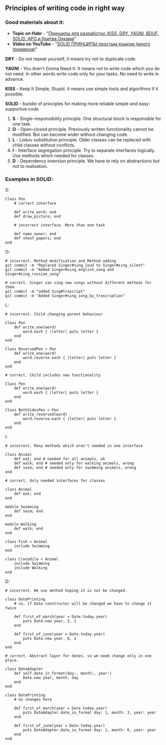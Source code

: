 ## Principles of writing code in right way

### Good materials about it:
* **Topic on Habr** - "[Принципы для разработки: KISS, DRY, YAGNI, BDUF, SOLID, APO и бритва Оккама](https://habr.com/ru/company/itelma/blog/546372/)"
* **Video on YouTube** - "[SOLID ПРИНЦИПЫ простым языком (много примеров)](https://www.youtube.com/watch?v=TxZwqVTaCmA)"

**DRY** - Do not repeat yourself, it means try not to duplicate code.

**YAGNI** - You Aren’t Gonna Need It. It means not to write code which you do not need. In other words
write code only for your tasks. No need to write in advance.

**KISS** - Keep It Simple, Stupid. It means use simple tools and algorithms if it possible.

**SOLID** - bundle of principles for making more reliable simple and easy-supportive code.
1) **S** - Single-responsibility principle. One structural block is responsible for one task.
2) **O** - Open–closed principle. Previously written functionality cannot be modified. But can become wider without changing code.
3) **L** - Liskov substitution principle. Older classes can be replaced with child classes without conflicts.
4) **I** - Interface segregation principle. Try to separate interfaces logically. Use methods which needed for classes.
5) **D** - Dependency inversion principle. We have to rely on abstractions but not to realisation.

### Examples in SOLID:

S:

    Class Pen
        # correct interface

        def write_word; end
        def draw_picture; end

        # incorrect interface. More than one task

        def name_owner; end
        def shoot_papers; end
    end

O:
    
    # incorrect. Method modification and Method adding
    git commit -m "Replaced Singer#sing_loud to Singer#sing_silent"
    git commit -m "Added Singer#sing_english_song and Singer#sing_russian_song"
    
    # correct. Singer can sing new songs without different methods for them
    git commit -m "added Sing#trascript"
    git commit -m "Added Singer#sing_song_by_trascription"

L:

    # incorrect. Child changing parent behaviour

    Class Pen
        def write_one(word) 
            word.each { |letter| puts letter }
        end
    end

    Class ReversedPen < Pen
        def write_one(word)
            word.reverse.each { |letter| puts letter }
        end
    end

    # correct. Child includes new functionality
    
    Class Pen
        def write_one(word)
            word.each { |letter| puts letter }
        end
    end

    Class BothSidesPen < Pen
        def write_reversed(word)
            word.reverse.each { |letter| puts letter }
        end
    end

I:

    # incorrect. Many methods which aren't needed in one interface

    Class Animal
        def eat; end # needed for all animals, ok
        def walk; end # needed only for walking animals, wrong
        def swim; end # needed only for swimming animals, wrong
    end

    # correct. Only needed interfaces for classes

    class Animal
        def eat; end
    end

    module Swimming
        def swim; end
    end
    
    module Walking
        def walk; end
    end

    class Fish < Animal
        include Swimming
    end

    class Crocodile < Animal
        include Swimming
        include Walking
    end

D:

    # incorrect. We use method hoping it is not be changed.

    class DatePrinting
        # so, if Date constructor will be changed we have to change it twice

        def first_of_march(year = Date.today.year)
            puts Date.new year, 3, 1 
        end

        def first_of_june(year = Date.today.year)
            puts Date.new year, 6, 1
        end
    end

    # correct. Abstract layer for dates, so we need change only in one place.

    class DateAdapter
        def self.date_in_format(day:, month:, year:)
            Date.new year, month, day
        end
    end

    class DatePrinting
        # no changes here

        def first_of_march(year = Date.today.year)
            puts DateAdapter.date_in_format day: 1, month: 3, year: year
        end

        def first_of_june(year = Date.today.year)
            puts DateAdapter.date_in_format day: 1, month: 6, year: year
        end
    end
